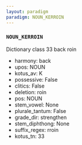 ```yaml
---
layout: paradigm
paradigm: NOUN_KERROIN
---
```

### ` NOUN_KERROIN `

Dictionary class 33 back roin
* harmony: back
* upos: NOUN
* kotus_av: K
* possessive: False
* clitics: False
* deletion: roin
* pos: NOUN
* stem_vowel: None
* plurale_tantum: False
* grade_dir: strengthen
* stem_diphthong: None
* suffix_regex: rroin
* kotus_tn: 33

